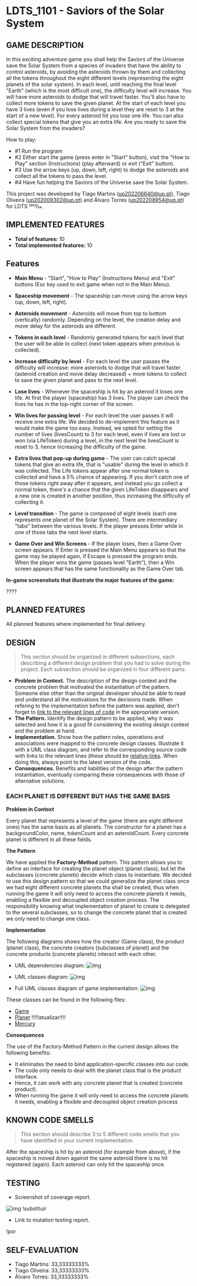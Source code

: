 # LDTS_1101 - Saviors of the Solar System

## GAME DESCRIPTION

In this exciting adventure game you shall help the Saviors of the Universe save the Solar System from a species of invaders that have the ability to control asteroids, by avoiding the asteroids thrown by them and collecting all the tokens throughout the eight different levels (representing the eight planets of the solar system).
In each level, until reaching the final level "Earth" (which is the most difficult one), the difficulty level will increase. You will have more asteroids to dodge that will travel faster. You'll also have to collect more tokens to save the given planet. At the start of each level you have 3 lives (even if you lose lives during a level they are reset to 3 at the start of a new level). 
For every asteroid hit you lose one life.
You can also collect special tokens that give you an extra life.
Are you ready to save the Solar System from the invaders?

How to play:
- #1 Run the program
- #2 Either start the game (press enter in "Start" button), visit the "How to Play" section (Instructions) (play afterward) or exit ("Exit" button).
- #3 Use the arrow keys (up, down, left, right) to dodge the asteroids and collect all the tokens to pass the level.
- #4 Have fun helping the Saviors of the Universe save the Solar System.

This project was developed by Tiago Martins (up202206640@up.pt), Tiago Oliveira (up202009302@up.pt) and Álvaro Torres (up202208954@up.pt) for LDTS 2023⁄24.

## IMPLEMENTED FEATURES

- **Total of features:** 10
- **Total implemented features:** 10

## Features

- **Main Menu** - "Start", "How to Play" (Instructions Menu) and "Exit" buttons (Esc key used to exit game when not in the Main Menu).

- **Spaceship movement** - The spaceship can move using the arrow keys (up, down, left, right).

- **Asteroids movement** - Asteroids will move from top to bottom (vertically) randomly. Depending on the level, the creation delay and move delay for the asteroids are different.

- **Tokens in each level** - Randomly generated tokens for each level that the user will be able to collect (next token appears when previous is collected).

- **Increase difficulty by level** - For each level the user passes the difficulty will increase: more asteroids to dodge that will travel faster (asteroid creation and move delay decreased) + more tokens to collect to save the given planet and pass to the next level.

- **Lose lives** - Whenever the spaceship is hit by an asteroid it loses one life. At first the player (spaceship) has 3 lives. The player can check the lives he has in the top-right corner of the screen.

- **Win lives for passing level** - For each level the user passes it will receive one extra life. We decided to de-implement this feature as it would make the game too easy. Instead, we opted for setting the number of lives (livesCount) to 3 for each level, even if lives are lost or won (via LifeToken) during a level, in the next level the livesCount is reset to 3, hence increasing the difficulty of the game.

- **Extra lives that pop-up during game** - The user can catch special tokens that give an extra life, that is "usable" during the level in which it was collected. The Life tokens appear after one normal token is collected and have a 5% chance of appearing. If you don't catch one of those tokens right away after it appears, and instead you go collect a normal token, there's a chance that the given LifeToken disappears and a new one is created in another position, thus increasing the difficulty of collecting it.

- **Level transition** - The game is composed of eight levels (each one represents one planet of the Solar System). There are intermediary "tabs" between the various levels. If the player presses Enter while in one of those tabs the next level starts.

- **Game Over and Win Screens** - If the player loses, then a Game Over screen appears. If Enter is pressed the Main Menu appears so that the game may be played again, if Escape is pressed the program ends. When the player wins the game (passes level "Earth"), then a Win screen appears that has the same functionality as the Game Over tab.

**In-game screenshots that illustrate the major features of the game:**

????



## PLANNED FEATURES

All planned features where implemented for final delivery.

## DESIGN

> This section should be organized in different subsections, each describing a different design problem that you had to solve during the project. Each subsection should be organized in four different parts:

- **Problem in Context.** The description of the design context and the concrete problem that motivated the instantiation of the pattern. Someone else other than the original developer should be able to read and understand all the motivations for the decisions made. When refering to the implementation before the pattern was applied, don’t forget to [link to the relevant lines of code](https://help.github.com/en/articles/creating-a-permanent-link-to-a-code-snippet) in the appropriate version.
- **The Pattern.** Identify the design pattern to be applied, why it was selected and how it is a good fit considering the existing design context and the problem at hand.
- **Implementation.** Show how the pattern roles, operations and associations were mapped to the concrete design classes. Illustrate it with a UML class diagram, and refer to the corresponding source code with links to the relevant lines (these should be [relative links](https://help.github.com/en/articles/about-readmes#relative-links-and-image-paths-in-readme-files). When doing this, always point to the latest version of the code.
- **Consequences.** Benefits and liabilities of the design after the pattern instantiation, eventually comparing these consequences with those of alternative solutions.


### EACH PLANET IS DIFFERENT BUT HAS THE SAME BASIS

**Problem in Context**

Every planet that represents a level of the game (there are eight different ones) has the same basis as all planets. The constructor for a planet has a backgroundColor, name, tokenCount and an asteroidCount. Every concrete planet is different in all these fields.

**The Pattern**

We have applied the **Factory-Method** pattern. This pattern allows you to define an interface for creating the planet object (planet class), but let the subclasses (concrete planets) decide which class to instantiate. We decided to use this design pattern so that we could generalize the planet class once we had eight different concrete planets tha shall be created, thus when running the game it will only need to access the concrete planets it needs, enabling a flexible and decoupled object creation process. The responsibility knowing what implementation of planet to create is delegated to the several subclasses, so to change the concrete planet that is created we only need to change one class.

**Implementation**

The following diagrams shows how the creator (Game class), the product (planet class), the concrete creators (subclasses of planet) and the concrete products (concrete planets) interact with each other. 

- UML dependencies diagram:
![img](Diagrams/UMLdependencies.png)

- UML classes diagram:
![img](Diagrams/UMLclasses.png)

- Full UML classes diagram of game implementation:
![img](Diagrams/UMLclassesfull.png)

These classes can be found in the following files:

- [Game](Files/Game.java)
- [Planet](Files/Planet.java)    !!!!!atualizar!!!!
- [Mercury](Files/Mercury.java)

**Consequences**

The use of the Factory-Method Pattern in the current design allows the following benefits:

- It eliminates the need to bind application-specific classes into our code.
- The code only needs to deal with the planet class that is the product interface.
- Hence, it can work with any concrete planet that is created (concrete product).
- When running the game it will only need to access the concrete planets it needs, enabling a flexible and decoupled object creation process

## KNOWN CODE SMELLS

> This section should describe 3 to 5 different code smells that you have identified in your current implementation.

After the spaceship is hit by an asteroid (for example from above), if the spaceship is moved down against the same asteroid there is no hit registered (again). Each asteroid can only hit the spaceship once.

## TESTING

- Screenshot of coverage report.

![img]() !substituir

- Link to mutation testing report.

!por 

## SELF-EVALUATION

- Tiago Martins: 33,33333333%
- Tiago Oliveira: 33,33333333%
- Álvaro Torres: 33,33333333%
